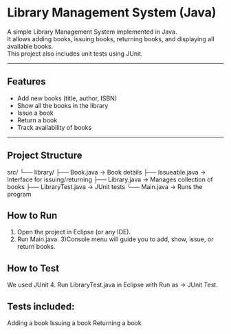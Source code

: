 # Library Management System (Java)

A simple Library Management System implemented in Java.  
It allows adding books, issuing books, returning books, and displaying all available books.  
This project also includes unit tests using JUnit.

---

## Features
- Add new books (title, author, ISBN)
- Show all the books in the library
- Issue a book
- Return a book
- Track availability of books

---

## Project Structure
src/
 └── library/
      ├── Book.java         → Book details
      ├── Issueable.java    → Interface for issuing/returning
      ├── Library.java      → Manages collection of books
      ├── LibraryTest.java  → JUnit tests
      └── Main.java         → Runs the program
      
## How to Run
1) Open the project in Eclipse (or any IDE).
2) Run Main.java.
3)Console menu will guide you to add, show, issue, or return books.

## How to Test

We used JUnit 4.
Run LibraryTest.java in Eclipse with Run as → JUnit Test.

## Tests included:
Adding a book
Issuing a book
Returning a book
